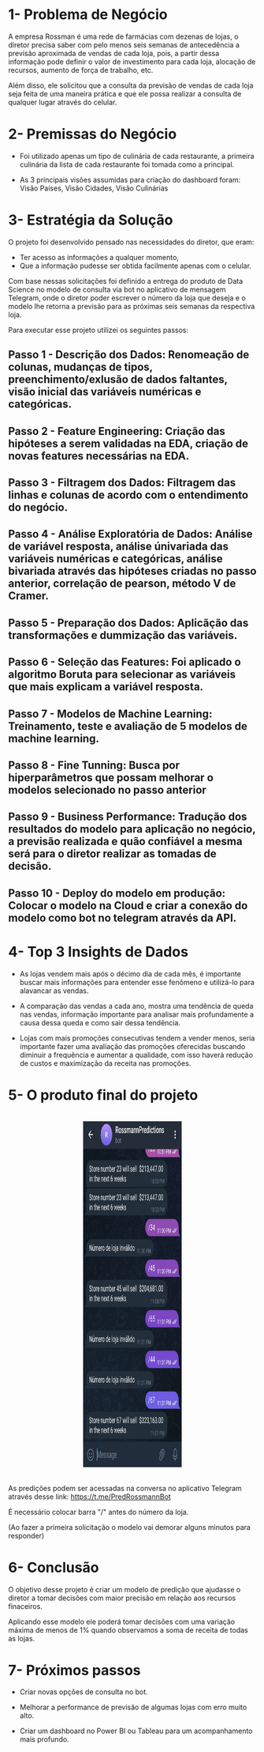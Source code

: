 # 1- Problema de Negócio

A empresa Rossman é uma rede de farmácias com dezenas de lojas, o diretor precisa saber com pelo menos seis semanas de antecedência a previsão aproximada de vendas de cada loja, pois, a partir dessa informação pode definir o valor de investimento para cada loja, alocação de recursos, aumento de força de trabalho, etc.


Além disso, ele solicitou que a consulta da previsão de vendas de cada loja seja feita de uma maneira prática e que ele possa realizar a consulta de qualquer lugar através do celular.



# 2- Premissas do Negócio

- Foi utilizado apenas um tipo de culinária de cada restaurante, a primeira culinária da lista de cada restaurante foi tomada como a principal.

- As 3 principais visões assumidas para criação do dashboard foram: Visão Países, Visão Cidades, Visão Culinárias


# 3- Estratégia da Solução

O projeto foi desenvolvido pensado nas necessidades do diretor, que eram:

- Ter acesso as informações a qualquer momento, 
- Que a informação pudesse ser obtida facilmente apenas com o celular.

Com base nessas solicitações foi definido a entrega do produto de Data Science no modelo de consulta via bot no aplicativo de mensagem Telegram, onde o diretor poder escrever o número da loja que deseja e o modelo lhe retorna a previsão para as próximas seis semanas da respectiva loja.

Para executar esse projeto utilizei os seguintes passos:

## Passo 1 - Descrição dos Dados: Renomeação de colunas, mudanças de tipos, preenchimento/exlusão de dados faltantes, visão inicial das variáveis numéricas e categóricas.

## Passo 2 - Feature Engineering: Criação das hipóteses a serem validadas na EDA, criação de novas features necessárias na EDA.

## Passo 3 - Filtragem dos Dados: Filtragem das linhas e colunas de acordo com o entendimento do negócio.

## Passo 4  - Análise Exploratória de Dados: Análise de variável resposta, análise únivariada das variáveis numéricas e categóricas, análise bivariada através das hipóteses criadas no passo anterior, correlação de pearson, método V de Cramer.

## Passo 5 - Preparação dos Dados: Aplicãção das transformações e dummização das variáveis.

## Passo 6 - Seleção das Features: Foi aplicado o algoritmo Boruta para selecionar as variáveis que mais explicam a variável resposta.

## Passo 7 - Modelos de Machine Learning: Treinamento, teste e avaliação de 5 modelos de machine learning.

## Passo 8 - Fine Tunning: Busca por hiperparâmetros que possam melhorar o modelos selecionado no passo anterior

## Passo 9 - Business Performance: Tradução dos resultados do modelo para aplicação no negócio, a previsão realizada e quão confiável a mesma será para o diretor realizar as tomadas de decisão.

## Passo 10 - Deploy do modelo em produção: Colocar o modelo na Cloud e criar a conexão do modelo como bot no telegram através da API.



# 4- Top 3 Insights de Dados

- As lojas vendem mais após o décimo dia de cada mês, é importante buscar mais informações para entender esse fenômeno e utilizá-lo para alavancar as vendas.

- A comparação das vendas a cada ano, mostra uma tendência de queda nas vendas, informação importante para analisar mais profundamente a causa dessa queda e como sair dessa tendência.

- Lojas com mais promoções consecutivas tendem a vender menos, seria importante fazer uma avaliação das promoções oferecidas buscando diminuir a frequência e aumentar a qualidade, com isso haverá redução de custos e maximização da receita nas promoções.



# 5- O produto final do projeto

<br>
<div align="center">
<img src="visaobot.jpeg" height = "700"width="200px"/>
</div>
<br>


As predições podem ser acessadas na conversa no aplicativo Telegram através desse link: https://t.me/PredRossmannBot

É necessário colocar barra "/" antes do número da loja.

(Ao fazer a primeira solicitação o modelo vai demorar alguns minutos para responder)


# 6- Conclusão

O objetivo desse projeto é criar um modelo de predição que ajudasse o diretor a tomar decisões com maior precisão em relação aos recursos finaceiros.

Aplicando esse modelo ele poderá tomar decisões com uma variação máxima de menos de 1% quando observamos a soma de receita de todas as lojas. 




# 7- Próximos passos

- Criar novas opções de consulta no bot.

- Melhorar a performance de previsão de algumas lojas com erro muito alto.

- Criar um dashboard no Power BI ou Tableau para um acompanhamento mais profundo.